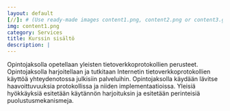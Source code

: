 ```yaml
---
layout: default
[//]: # (Use ready-made images content1.png, content2.png or content3.gif or upload your own image to img\services folder, image width recommendation 900px)
img: content1.png
category: Services
title: Kurssin sisältö
description: |
---
```

  Opintojaksolla opetellaan yleisten tietoverkkoprotokollien perusteet. Opintojaksolla harjoitellaan ja tutkitaan Internetin tietoverkkoprotokollien käyttöä yhteydenotossa julkisiin palveluihin. Opintojaksolla käydään lävitse haavoittuvuuksia protokollissa ja niiden implementaatioissa. Yleisiä hyökkäyksiä esitetään käytännön harjoituksin ja esitetään perinteisiä puolustusmekanismeja.
